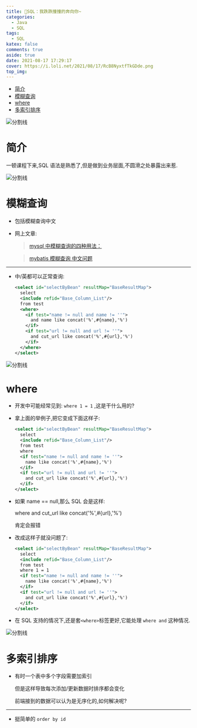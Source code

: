 ```yaml
---
title: 🚚SQL：我跌跌撞撞的奔向你~
categories:
  - Java
  - SQL
tags:
  - SQL
katex: false
comments: true
aside: true
date: 2021-08-17 17:29:17
cover: https://i.loli.net/2021/08/17/RcB8NyxtfTkGDde.png
top_img:
---
```


<!--
 * @?: *********************************************************************
 * @Author: Weidows
 * @LastEditors: Weidows
 * @LastEditTime: 2021-08-18 10:31:30
 * @FilePath: \Blog-private\source\_posts\Java\SQL\sql-problem.md
 * @Description:
 * @!: *********************************************************************
-->

- [简介](#简介)
- [模糊查询](#模糊查询)
- [where](#where)
- [多索引排序](#多索引排序)

![分割线](https://cdn.jsdelivr.net/gh/Weidows/Images/img/divider.png)

# 简介

一顿课程下来,SQL 语法是熟悉了,但是做到业务层面,不圆滑之处暴露出来惹.

![分割线](https://cdn.jsdelivr.net/gh/Weidows/Images/img/divider.png)

# 模糊查询

- 包括模糊查询中文

- 网上文章:

  > [mysql 中模糊查询的四种用法：](https://www.cnblogs.com/-lin-x-c-/p/10375412.html)

  > [mybatis 模糊查询 中文问题](https://www.oschina.net/question/160183_36995)

---

- 中/英都可以正常查询:

  ```xml
  <select id="selectByBean" resultMap="BaseResultMap">
    select
    <include refid="Base_Column_List"/>
    from test
    <where>
      <if test="name != null and name != ''">
        and name like concat('%',#{name},'%')
      </if>
      <if test="url != null and url != ''">
        and cut_url like concat('%',#{url},'%')
      </if>
    </where>
  </select>
  ```

![分割线](https://cdn.jsdelivr.net/gh/Weidows/Images/img/divider.png)

# where

- 开发中可能经常见到: `where 1 = 1` ,这是干什么用的?

- 拿上面的举例子,把它变成下面这样子:

  ```xml
  <select id="selectByBean" resultMap="BaseResultMap">
    select
    <include refid="Base_Column_List"/>
    from test
    where
    <if test="name != null and name != ''">
      name like concat('%',#{name},'%')
    </if>
    <if test="url != null and url != ''">
      and cut_url like concat('%',#{url},'%')
    </if>
  </select>
  ```

- 如果 name == null,那么 SQL 会是这样:

  where and cut_url like concat('%',#{url},'%')

  肯定会报错

- 改成这样子就没问题了:

  ```xml
  <select id="selectByBean" resultMap="BaseResultMap">
    select
    <include refid="Base_Column_List"/>
    from test
    where 1 = 1
    <if test="name != null and name != ''">
      name like concat('%',#{name},'%')
    </if>
    <if test="url != null and url != ''">
      and cut_url like concat('%',#{url},'%')
    </if>
  </select>
  ```

- 在 SQL 支持的情况下,还是套`<where>`标签更好,它能处理 `where and` 这种情况.

![分割线](https://cdn.jsdelivr.net/gh/Weidows/Images/img/divider.png)

# 多索引排序

- 有时一个表中多个字段需要加索引

  但是这样导致每次添加/更新数据时排序都会变化

  前端接到的数据可以认为是无序化的,如何解决呢?

---

- 挺简单的 `order by id`
